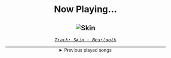 <div align="center"> 
<h1>Now Playing...</h1>

![Skin](https://i.scdn.co/image/ab67616d00001e0235e1ba1b6d84673e306b3e89)
--
_<samp><a href="https://open.spotify.com/track/75KnjXtPMCZf60zlEp5m1D">Track: Skin - Beartooth</a></samp>_

<div style="border: 1px #4B5054 solid"></div>
<details>
  <summary>
    Previous played songs
  </summary>
  <table>
    <thead>
      <tr>
        <th>
          Artist
        </th>
        <th>
          Song
        </th>
        <th>
          Link
        </th>
      </tr>
    </thead>
    <tbody>
      <tr><td>Beartooth</td><td>Skin</td><td><a href="https://open.spotify.com/track/75KnjXtPMCZf60zlEp5m1D">https://open.spotify.com/track/75KnjXtPMCZf60zlEp5m1D</a></td></tr><tr><td>Wage War</td><td>Manic</td><td><a href="https://open.spotify.com/track/5d0CEohvmvqcizfc0cXn1t">https://open.spotify.com/track/5d0CEohvmvqcizfc0cXn1t</a></td></tr><tr><td>I Prevail</td><td>Long Live The King</td><td><a href="https://open.spotify.com/track/1cetZ53ybwRhTCi6N2KHTS">https://open.spotify.com/track/1cetZ53ybwRhTCi6N2KHTS</a></td></tr><tr><td>A Day To Remember</td><td>Miracle</td><td><a href="https://open.spotify.com/track/2ah5gOCogw00A62XBoepmc">https://open.spotify.com/track/2ah5gOCogw00A62XBoepmc</a></td></tr><tr><td>Bad Omens</td><td>ARTIFICIAL SUICIDE</td><td><a href="https://open.spotify.com/track/2Qv8xJzenocwXyGlMU5PaC">https://open.spotify.com/track/2Qv8xJzenocwXyGlMU5PaC</a></td></tr><tr><td>Archetypes Collide</td><td>My Own Device</td><td><a href="https://open.spotify.com/track/1oOKI3gpk9skLhK54CQrwf">https://open.spotify.com/track/1oOKI3gpk9skLhK54CQrwf</a></td></tr><tr><td>Signal Void</td><td>Find You</td><td><a href="https://open.spotify.com/track/317PZHGhM7eR69gL167GfC">https://open.spotify.com/track/317PZHGhM7eR69gL167GfC</a></td></tr><tr><td>MUZZ</td><td>New Age - Bossfight Remix</td><td><a href="https://open.spotify.com/track/5aCABFeoSwL2Ux0c1gW2QL">https://open.spotify.com/track/5aCABFeoSwL2Ux0c1gW2QL</a></td></tr><tr><td>Essenger</td><td>Tenebrous</td><td><a href="https://open.spotify.com/track/2gM0FjosryXSO7ICCk54ID">https://open.spotify.com/track/2gM0FjosryXSO7ICCk54ID</a></td></tr><tr><td>Essenger</td><td>Plague Doctor</td><td><a href="https://open.spotify.com/track/39uV4w1rAbweeZpUl07GID">https://open.spotify.com/track/39uV4w1rAbweeZpUl07GID</a></td></tr><tr><td>Essenger</td><td>Divine Virus</td><td><a href="https://open.spotify.com/track/5iTda1icTNQH81m8nASF8t">https://open.spotify.com/track/5iTda1icTNQH81m8nASF8t</a></td></tr><tr><td>Aviana</td><td>Illuminate</td><td><a href="https://open.spotify.com/track/01VvrOEd3MsWSsCcCmLgVM">https://open.spotify.com/track/01VvrOEd3MsWSsCcCmLgVM</a></td></tr><tr><td>Imminence</td><td>Infectious - Acoustic</td><td><a href="https://open.spotify.com/track/3eyVIDcgAJbeYyMykotJAG">https://open.spotify.com/track/3eyVIDcgAJbeYyMykotJAG</a></td></tr><tr><td>More Than a Thousand</td><td>Roadsick</td><td><a href="https://open.spotify.com/track/2zRGOprdc6tZiqmg4jysJF">https://open.spotify.com/track/2zRGOprdc6tZiqmg4jysJF</a></td></tr><tr><td>Dead by April</td><td>Anything at All - Orchestral Version</td><td><a href="https://open.spotify.com/track/2J4SY3RRYoqQZJbOFU9RIy">https://open.spotify.com/track/2J4SY3RRYoqQZJbOFU9RIy</a></td></tr><tr><td>Fit For A King</td><td>Skin & Bones</td><td><a href="https://open.spotify.com/track/2SGOG0aRMXdfFLsMia2VYj">https://open.spotify.com/track/2SGOG0aRMXdfFLsMia2VYj</a></td></tr><tr><td>The Plot In You</td><td>Too Far Gone</td><td><a href="https://open.spotify.com/track/00Z2fJODQOFZHIO93mJBBV">https://open.spotify.com/track/00Z2fJODQOFZHIO93mJBBV</a></td></tr><tr><td>The Plot In You</td><td>FEEL NOTHING</td><td><a href="https://open.spotify.com/track/4xDwCYhobDehSBGUmd5H6Y">https://open.spotify.com/track/4xDwCYhobDehSBGUmd5H6Y</a></td></tr><tr><td>The Plot In You</td><td>FEEL NOTHING - RESET</td><td><a href="https://open.spotify.com/track/54otdw8MmYNz2ewGHzmaTP">https://open.spotify.com/track/54otdw8MmYNz2ewGHzmaTP</a></td></tr><tr><td>Issues</td><td>Rain</td><td><a href="https://open.spotify.com/track/7EM8LZ7Q5RfZVq1jo7PyWa">https://open.spotify.com/track/7EM8LZ7Q5RfZVq1jo7PyWa</a></td></tr>
    </tbody>
  </table>
</details>

</div>
